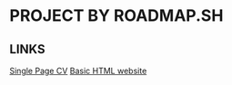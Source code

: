 # PROJECT BY ROADMAP.SH

## LINKS
[Single Page CV](https://roadmap.sh/projects/single-page-cv)
[Basic HTML website](https://roadmap.sh/projects/basic-html-website)
